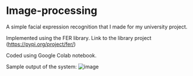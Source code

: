 # Image-processing

A simple facial expression recognition that I made for my university project. 

Implemented using the FER library. Link to the library project (https://pypi.org/project/fer/)

Coded using Google Colab notebook.


Sample output of the system:
![image](https://user-images.githubusercontent.com/80812132/155847578-5081ecb9-6ea8-4274-b8ab-9aefdd94d586.png)


